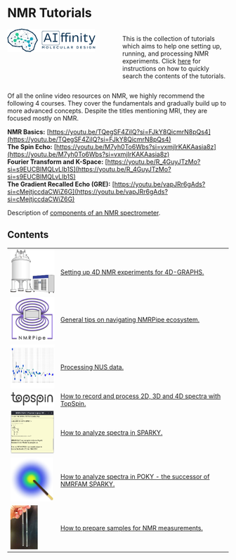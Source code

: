 # NMR Tutorials

<div style="display: flex; justify-content: space-between;">
  <div style="flex: 1; padding-right: 10px; width: 30.0%; max-width: 90%;">
  <img src="./images/AI-ffinity_Logo_Dark.png" alt="AIffinity logo" style="max-width: 90%; width: 200px">
  </div>
  <div style="flex: 1; padding-left: 10px; width: 70.0%;">
    <p>This is the collection of tutorials which aims to help one setting up, running, and processing NMR experiments. 
    Click <a href="./quick_search.md">here</a> for instructions on how to quickly search the contents of the tutorials.</p>
  </div>
</div>

Of all the online video resources on NMR, we highly recommend the following 4 courses. They cover the fundamentals and 
gradually build up to more advanced concepts. Despite the titles mentioning MRI, they are focused mostly on NMR.

**NMR Basics:** [https://youtu.be/TQegSF4ZiIQ?si=FJkY8QicmrN8pQs4](https://youtu.be/TQegSF4ZiIQ?si=FJkY8QicmrN8pQs4)  
**The Spin Echo:** [https://youtu.be/M7yh0To6Wbs?si=vxmjIrKAKAasia8z](https://youtu.be/M7yh0To6Wbs?si=vxmjIrKAKAasia8z)  
**Fourier Transform and K-Space:** [https://youtu.be/R_4GuyJTzMo?si=s9EUCBIMQLvLlb1S](https://youtu.be/R_4GuyJTzMo?si=s9EUCBIMQLvLlb1S)  
**The Gradient Recalled Echo (GRE):** [https://youtu.be/vapJRr6gAds?si=cMejtjccdaCWiZ6G](https://youtu.be/vapJRr6gAds?si=cMejtjccdaCWiZ6G)

Description of [components of an NMR spectrometer](NMR_theory/NMR_Spectrometer.md).

## Contents
<table>
  <tr>
    <td style="vertical-align: middle;">
      <img src="./images/spectrometer.png" alt="Spectrometer" style="max-width: 100%; width: 100px; height: 100px">
    </td>
    <td style="vertical-align: middle;">
      <a href="TOPSPIN/Setup_NMR_Experiments_for_4D-GRAPHS">Setting up 4D NMR experiments for 4D-GRAPHS.</a>
    </td>
  </tr>
  <tr>
    <td style="vertical-align: middle;">
      <img src="./images/nmrpipe_logo.png" alt="NMR Pipe logo" style="max-width: 100%; height: 100px">
    </td>
    <td style="vertical-align: middle; ">
      <a href="./NMR_Pipe">General tips on navigating NMRPipe ecosystem.</a>
    </td>
  </tr>
  <tr>
    <td style="vertical-align: middle;">
      <img src="./images/NUS.png" alt="NUS" style="max-width: 100%; height: 100px">
    </td>
    <td style="vertical-align: middle; ">
      <a href="./Non_Uniform_Sampling">Processing NUS data.</a>
    </td>
  </tr>
  <tr>
    <td style="vertical-align: middle; width: 100px;">
      <img src="./images/topspin_logo.png" alt="TopSpin logo" style="max-width: 100%; width: 100px">
    </td>
    <td style="vertical-align: middle;">
      <a href="./TOPSPIN">How to record and process 2D, 3D and 4D spectra with TopSpin.</a>
    </td>
  </tr>
  <tr>
    <td style="vertical-align: middle; width: 100px;">
      <img src="./images/sparky.png" alt="Sparky screenshot" style="max-width: 100%; height: 100px">
    </td>
    <td style="vertical-align: middle;">
      <a href="./SPARKY_and_POKY">How to analyze spectra in SPARKY.</a>
    </td>
  </tr>
  <tr>
    <td style="vertical-align: middle; width: 100px;">
      <img src="./images/POKY_icon.png" alt="POKY icon" style="max-width: 100%; height: 100px">
    </td>
    <td style="vertical-align: middle; ">
      <a href="./SPARKY_and_POKY">How to analyze spectra in POKY - the successor of NMRFAM SPARKY.</a>
    </td>
  </tr>
  <tr>
    <td style="vertical-align: middle; width: 100px;">
      <img src="./images/tube_pic.jpg" alt="Random tube" style="max-width: 100%; height: 100px">
    </td>
    <td style="vertical-align: middle; ">
      <a href="./Sample_Preparation">How to prepare samples for NMR measurements.</a>
    </td>
  </tr>
</table>
